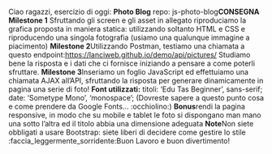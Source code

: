 Ciao ragazzi,
esercizio di oggi: **Photo Blog**
repo: js-photo-blog**CONSEGNA**
**Milestone 1**
Sfruttando gli screen e gli asset in allegato riproduciamo la grafica proposta in maniera statica: utilizzando soltanto HTML e CSS e riproducendo una singola fotografia (usiamo una qualunque immagine a piacimento)
**Milestone 2**Utilizzando Postman, testiamo una chiamata a questo endpoint:https://lanciweb.github.io/demo/api/pictures/
Studiamo bene la risposta e i dati che ci fornisce iniziando a pensare a come poterli sfruttare.
**Milestone 3**Inseriamo un foglio JavaScript ed effettuiamo una chiamata AJAX all’API, sfruttando la risposta per generare dinamicamente in pagina una serie di foto!
**Font utilizzati:**
titoli:  ‘Edu Tas Beginner’, sans-serif;
date: ‘Sometype Mono’, ‘monospace’;
(Dovreste sapere a questo punto cosa e come prendere da Google Fonts… :occhiolino:)
**Bonus**rendi la pagina responsive, in modo che su mobile e tablet le foto si dispongano man mano una sotto l’altra ed il titolo abbia una dimensione adeguata
**Note**Non siete obbligati a usare Bootstrap: siete liberi di decidere come gestire lo stile :faccia_leggermente_sorridente:Buon Lavoro e buon divertimento!